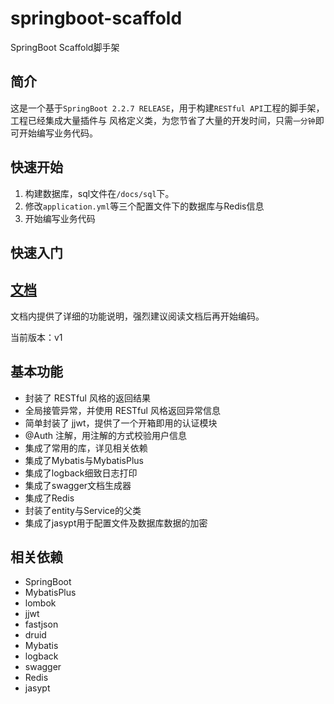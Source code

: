 # springboot-scaffold

SpringBoot Scaffold脚手架

## 简介

这是一个基于`SpringBoot 2.2.7 RELEASE`，用于构建`RESTful API`工程的脚手架，工程已经集成大量插件与
风格定义类，为您节省了大量的开发时间，只需`一分钟`即可开始编写业务代码。

## 快速开始

1. 构建数据库，sql文件在`/docs/sql`下。
2. 修改`application.yml`等三个配置文件下的数据库与Redis信息
3. 开始编写业务代码

## 快速入门



## [文档](./docs/index.md)

文档内提供了详细的功能说明，强烈建议阅读文档后再开始编码。


当前版本：v1

## 基本功能

- 封装了 RESTful 风格的返回结果
- 全局接管异常，并使用 RESTful 风格返回异常信息
- 简单封装了 jjwt，提供了一个开箱即用的认证模块
- @Auth 注解，用注解的方式校验用户信息
- 集成了常用的库，详见相关依赖
- 集成了Mybatis与MybatisPlus
- 集成了logback细致日志打印
- 集成了swagger文档生成器
- 集成了Redis
- 封装了entity与Service的父类
- 集成了jasypt用于配置文件及数据库数据的加密

## 相关依赖

- SpringBoot
- MybatisPlus
- lombok
- jjwt
- fastjson
- druid
- Mybatis
- logback
- swagger
- Redis
- jasypt

